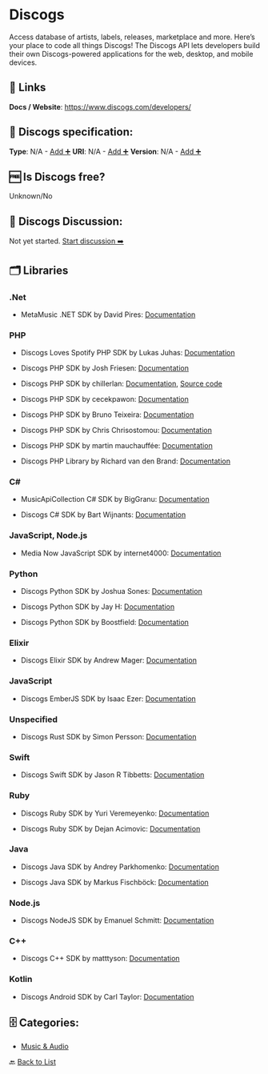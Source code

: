 # Discogs
Access database of artists, labels, releases, marketplace and more. Here’s your place to code all things Discogs! The Discogs API lets developers build their own Discogs-powered applications for the web, desktop, and mobile devices.

##  🔗 Links
**Docs / Website**: https://www.discogs.com/developers/

## 🧬 Discogs specification:
**Type**: N/A - [Add ➕](https://github.com/apis-list/apis-list/edit/main/apis-list.yaml)
**URI**: N/A - [Add ➕](https://github.com/apis-list/apis-list/edit/main/apis-list.yaml)
**Version**: N/A - [Add ➕](https://github.com/apis-list/apis-list/edit/main/apis-list.yaml)

## 🆓 Is Discogs free?
 Unknown/No 

## 💬 Discogs Discussion:
Not yet started. [Start discussion ➡️](https://github.com/apis-list/apis-list/discussions/new)

## 🗂️ Libraries
### .Net
- MetaMusic .NET SDK by David Pires: [Documentation](https://github.com/Davidblkx/MetaMusic)

### PHP
- Discogs Loves Spotify PHP SDK by Lukas Juhas: [Documentation](https://github.com/lukasjuhas/discogs-loves-spotify)

- Discogs PHP SDK by Josh Friesen: [Documentation](https://github.com/josh-friesen/php-discogs-api)

- Discogs PHP SDK by chillerlan: [Documentation](https://github.com/chillerlan/php-oauth-discogs), [Source code](https://packagist.org/packages/chillerlan/php-oauth-discogs)

- Discogs PHP SDK by cecekpawon: [Documentation](https://github.com/cecekpawon/Discogs-PHP-API-interface)

- Discogs PHP SDK by Bruno Teixeira: [Documentation](https://github.com/BrunoTeixeira1996/API-PHP-Project)

- Discogs PHP SDK by Chris Chrisostomou: [Documentation](https://github.com/chrismou/php-discogs-wrapper)

- Discogs PHP SDK by martin mauchauffée: [Documentation](https://github.com/moechofe/Discogs-client)

- Discogs PHP Library by Richard van den Brand: [Documentation](https://github.com/ricbra/php-discogs-api)

### C#
- MusicApiCollection C# SDK by BigGranu: [Documentation](https://github.com/BigGranu/MusicApiCollection)

- Discogs C# SDK by Bart Wijnants: [Documentation](https://github.com/bartw/DiscogsRT)

### JavaScript, Node.js
- Media Now JavaScript SDK by internet4000: [Documentation](https://github.com/internet4000/media-now)

### Python
- Discogs Python SDK by Joshua Sones: [Documentation](https://github.com/jhsones/Discogs-Search)

- Discogs Python SDK by Jay H: [Documentation](https://github.com/mobeets/cover-art)

- Discogs Python SDK by Boostfield: [Documentation](https://github.com/boostfield/discogs-fetcher)

### Elixir
- Discogs Elixir SDK by Andrew Mager: [Documentation](https://github.com/mager/discogs_ex)

### JavaScript
- Discogs EmberJS SDK by Isaac Ezer: [Documentation](https://github.com/iezer/ember-discogs)

### Unspecified
- Discogs Rust SDK by Simon Persson: [Documentation](https://github.com/SimonPersson/discogs-rs)

### Swift
- Discogs Swift SDK by Jason R Tibbetts: [Documentation](https://github.com/jrtibbetts/SwiftDiscogs)

### Ruby
- Discogs Ruby SDK by Yuri Veremeyenko: [Documentation](https://github.com/yurivm/discogs2)

- Discogs Ruby SDK by Dejan Acimovic: [Documentation](https://github.com/DejanAcim/discogs-json-api)

### Java
- Discogs Java SDK by Andrey Parkhomenko: [Documentation](https://github.com/team3/java-discogs-api-client)

- Discogs Java SDK by Markus Fischböck: [Documentation](https://github.com/mfischbo/java-discogs-client)

### Node.js
- Discogs NodeJS SDK by Emanuel Schmitt: [Documentation](https://github.com/emanuelschmitt/discogs-data-fetcher)

### C++
- Discogs C++ SDK by matttyson: [Documentation](https://github.com/matttyson/discogsapp)

### Kotlin
- Discogs Android SDK by Carl Taylor: [Documentation](https://github.com/carltaylor43/discogs-collector-android)


## 🗄️ Categories:
- [Music & Audio](https://github.com/apis-list/apis-list#music--audio-)

🔙  [Back to List](https://github.com/apis-list/apis-list)
